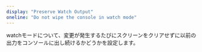 ```yaml
---
display: "Preserve Watch Output"
oneline: "Do not wipe the console in watch mode"
---
```


watchモードについて、変更が発生するたびにスクリーンをクリアせずに以前の出力をコンソールに出し続けるかどうかを設定します。
